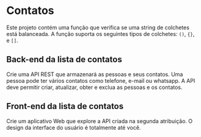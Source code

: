 # Contatos

Este projeto contém uma função que verifica se uma string de colchetes está balanceada. A função suporta os seguintes tipos de colchetes: `()`, `{}`, e `[]`.

## Back-end da lista de contatos

Crie uma API REST que armazenará as pessoas e seus contatos. Uma pessoa pode ter vários
contatos como telefone, e-mail ou whatsapp. A API deve permitir criar, atualizar, obter e
exclua as pessoas e os contatos.

## Front-end da lista de contatos

Crie um aplicativo Web que explore a API criada na segunda atribuição. O design da interface
do usuário é totalmente até você.
